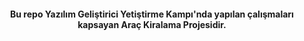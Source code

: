 <p align="center">
  <img src="">
</p>

<p align="center" style="bold">
<b>Bu repo Yazılım Geliştirici Yetiştirme Kampı'nda yapılan çalışmaları kapsayan Araç Kiralama Projesidir.</b><br>
</p>

